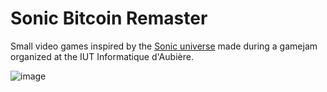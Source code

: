 # Sonic Bitcoin Remaster

Small video games inspired by the [Sonic universe](https://en.wikipedia.org/wiki/Sonic_the_Hedgehog) made during a gamejam organized at the IUT Informatique d'Aubière.

![image](https://user-images.githubusercontent.com/115071655/232204147-c5a6a59e-7e6f-4181-8ff2-83319b5da217.png)
